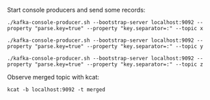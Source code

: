 Start console producers and send some records:
```
./kafka-console-producer.sh --bootstrap-server localhost:9092 --property "parse.key=true" --property "key.separator=:" --topic x
```
```
./kafka-console-producer.sh --bootstrap-server localhost:9092 --property "parse.key=true" --property "key.separator=:" --topic y
```
```
./kafka-console-producer.sh --bootstrap-server localhost:9092 --property "parse.key=true" --property "key.separator=:" --topic z
```

Observe merged topic with kcat:
```
kcat -b localhost:9092 -t merged
```